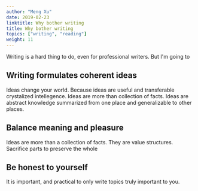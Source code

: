 ```yaml
---
author: "Meng Xu"
date: 2019-02-23
linktitle: Why bother writing
title: Why bother writing
topics: ["writing", "reading"]
weight: 11
---
```


Writing is a hard thing to do, even for professional writers. But I'm going to

## Writing formulates coherent ideas
Ideas change your world. Because ideas are useful and transferable crystalized intellegence. 
Ideas are more than collection of facts.
Ideas are abstract knowledge summarized from one place and generalizable to other places.


## Balance meaning and pleasure
Ideas are more than a collection of facts. They are value structures.
Sacrifice parts to preserve the whole 

## Be honest to yourself
It is important, and practical to only write topics truly important to you. 

## 

